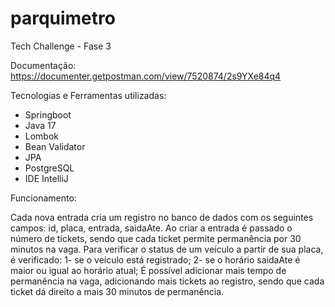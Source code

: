 # parquimetro
Tech Challenge - Fase 3

Documentação: https://documenter.getpostman.com/view/7520874/2s9YXe84q4

Tecnologias e Ferramentas utilizadas:
- Springboot
- Java 17
- Lombok
- Bean Validator
- JPA
- PostgreSQL
- IDE IntelliJ

Funcionamento: 

  Cada nova entrada cria um registro no banco de dados com os seguintes campos: id, placa, entrada, saidaAte. 
  Ao criar a entrada é passado o número de tickets, sendo que cada ticket permite permanência por 30 minutos na vaga.
  Para verificar o status de um veículo a partir de sua placa, é verificado:
    1- se o veículo está registrado;
    2- se o horário saidaAte é maior ou igual ao horário atual;
  É possível adicionar mais tempo de permanência na vaga, adicionando mais tickets ao registro, sendo que cada ticket dá direito a mais 30 minutos de permanência.

